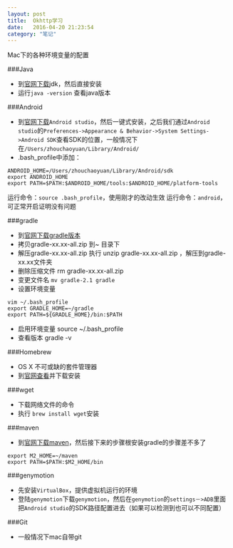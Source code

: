 ```yaml
---
layout: post
title:  Okhttp学习
date:   2016-04-20 21:23:54
category: "笔记"
---
```


Mac下的各种环境变量的配置

###Java

- 到[官网下载](http://www.oracle.com/technetwork/java/javase/downloads/jdk8-downloads-2133151.html)jdk，然后直接安装
- 运行`java -version` 查看java版本

###Android

- 到[官网下载](http://developer.android.com/sdk/index.html)`Android studio`，然后一键式安装，之后我们通过`Android studio`的`Preferences->Appearance & Behavior->System Settings->Android SDK`查看SDK的位置，一般情况下在`/Users/zhouchaoyuan/Library/Android/`
- .bash_profile中添加：

```
ANDROID_HOME=/Users/zhouchaoyuan/Library/Android/sdk
export ANDROID_HOME
export PATH=$PATH:$ANDROID_HOME/tools:$ANDROID_HOME/platform-tools
```
运行命令：`source .bash_profile`，使用刚才的改动生效
运行命令：`android`，可正常开启证明没有问题

###gradle
- 到[官网下载gradle版本](http://www.gradle.org/downloads)
- 拷贝gradle-xx.xx-all.zip 到~ 目录下 
- 解压gradle-xx.xx-all.zip  执行   unzip gradle-xx.xx-all.zip ，解压到gradle-xx.xx文件夹
- 删除压缩文件  rm gradle-xx.xx-all.zip
- 变更文件名 `mv gradle-2.1 gradle`
- 设置环境变量

```
vim ~/.bash_profile
export GRADLE_HOME=~/gradle
export PATH=${GRADLE_HOME}/bin:$PATH
```
- 启用环境变量 source ~/.bash_profile
- 查看版本 gradle -v

###Homebrew
- OS X 不可或缺的套件管理器
- 到[官网查看](http://brew.sh/)并下载安装

###wget

- 下载网络文件的命令
- 执行 `brew install wget`安装

###maven

- 到[官网下载maven](http://maven.apache.org/download.cgi)，然后接下来的步骤根安装gradle的步骤差不多了


```
export M2_HOME=~/maven
export PATH=$PATH:$M2_HOME/bin
```


###genymotion

- 先安装`VirtualBox`，提供虚拟机运行的环境
- 登陆`genymotion`下载`genymotion`，然后在`genymotion`的`settings－>ADB`里面把`Android studio`的SDK路径配置进去（如果可以检测到也可以不同配置）

###Git

- 一般情况下mac自带git